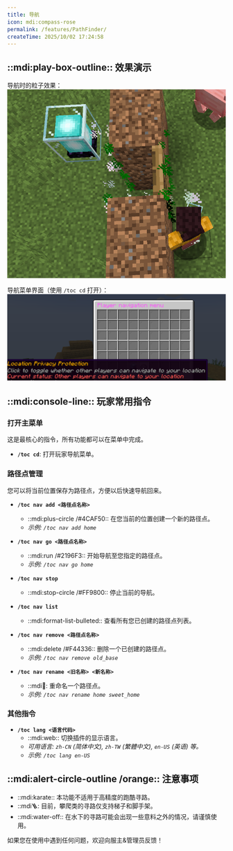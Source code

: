 ```yaml
---
title: 导航
icon: mdi:compass-rose
permalink: /features/PathFinder/
createTime: 2025/10/02 17:24:58
---
```


## ::mdi:play-box-outline:: 效果演示

导航时的粒子效果：
![导航粒子](/pathfinder_eg.png)

导航菜单界面（使用 `/toc cd` 打开）：
![导航菜单](/pathfinder_menu.png)

## ::mdi:console-line:: 玩家常用指令

### 打开主菜单
这是最核心的指令，所有功能都可以在菜单中完成。
- **`/toc cd`**: 打开玩家导航菜单。

### 路径点管理
您可以将当前位置保存为路径点，方便以后快速导航回来。

- **`/toc nav add <路径点名称>`**
  - ::mdi:plus-circle /#4CAF50:: 在您当前的位置创建一个新的路径点。
  - *示例: `/toc nav add home`*

- **`/toc nav go <路径点名称>`**
  - ::mdi:run /#2196F3:: 开始导航至您指定的路径点。
  - *示例: `/toc nav go home`*

- **`/toc nav stop`**
  - ::mdi:stop-circle /#FF9800:: 停止当前的导航。  

- **`/toc nav list`**
  - ::mdi:format-list-bulleted:: 查看所有您已创建的路径点列表。

- **`/toc nav remove <路径点名称>`**
  - ::mdi:delete /#F44336:: 删除一个已创建的路径点。
  - *示例: `/toc nav remove old_base`*

- **`/toc nav rename <旧名称> <新名称>`**
  - ::mdi:pencil:: 重命名一个路径点。
  - *示例: `/toc nav rename home sweet_home`*

### 其他指令

- **`/toc lang <语言代码>`**
  - ::mdi:web:: 切换插件的显示语言。
  - *可用语言: `zh-CN` (简体中文), `zh-TW` (繁體中文), `en-US` (英语) 等。*
  - *示例: `/toc lang en-US`*

## ::mdi:alert-circle-outline /orange:: 注意事项

- ::mdi:karate:: 本功能不适用于高精度的跑酷寻路。
- ::mdi:ladder:: 目前，攀爬类的寻路仅支持梯子和脚手架。
- ::mdi:water-off:: 在水下的寻路可能会出现一些意料之外的情况，请谨慎使用。

如果您在使用中遇到任何问题，欢迎向服主&管理员反馈！
